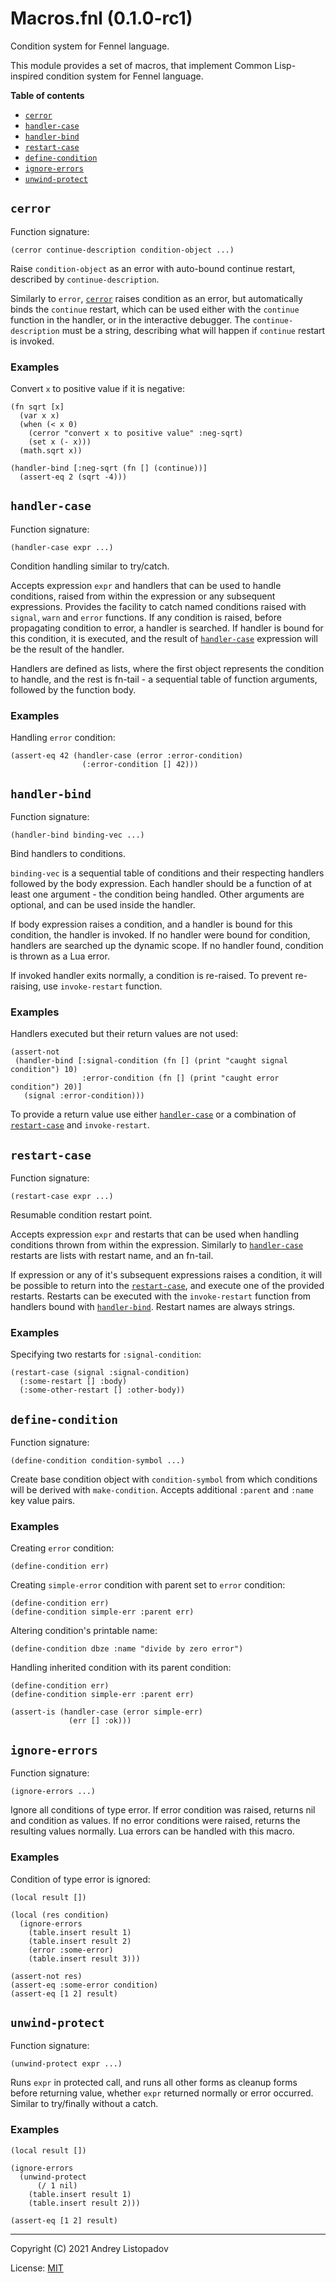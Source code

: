 # Macros.fnl (0.1.0-rc1)
Condition system for Fennel language.

This module provides a set of macros, that implement Common
Lisp-inspired condition system for Fennel language.

**Table of contents**

- [`cerror`](#cerror)
- [`handler-case`](#handler-case)
- [`handler-bind`](#handler-bind)
- [`restart-case`](#restart-case)
- [`define-condition`](#define-condition)
- [`ignore-errors`](#ignore-errors)
- [`unwind-protect`](#unwind-protect)

## `cerror`
Function signature:

```
(cerror continue-description condition-object ...)
```

Raise `condition-object` as an error with auto-bound continue restart, described by `continue-description`.

Similarly to `error`, [`cerror`](#cerror) raises condition as an error, but
automatically binds the `continue` restart, which can be used either
with the `continue` function in the handler, or in the interactive
debugger.  The `continue-description` must be a string, describing
what will happen if `continue` restart is invoked.

### Examples

Convert `x` to positive value if it is negative:

``` fennel
(fn sqrt [x]
  (var x x)
  (when (< x 0)
    (cerror "convert x to positive value" :neg-sqrt)
    (set x (- x)))
  (math.sqrt x))

(handler-bind [:neg-sqrt (fn [] (continue))]
  (assert-eq 2 (sqrt -4)))
```

## `handler-case`
Function signature:

```
(handler-case expr ...)
```

Condition handling similar to try/catch.

Accepts expression `expr` and handlers that can be used to handle
conditions, raised from within the expression or any subsequent
expressions.  Provides the facility to catch named conditions raised
with `signal`, `warn` and `error` functions.  If any condition is
raised, before propagating condition to error, a handler is searched.
If handler is bound for this condition, it is executed, and the result
of [`handler-case`](#handler-case) expression will be the result of the handler.

Handlers are defined as lists, where the first object represents the
condition to handle, and the rest is fn-tail - a sequential table of
function arguments, followed by the function body.

### Examples

Handling `error` condition:

``` fennel
(assert-eq 42 (handler-case (error :error-condition)
                (:error-condition [] 42)))
```

## `handler-bind`
Function signature:

```
(handler-bind binding-vec ...)
```

Bind handlers to conditions.

`binding-vec` is a sequential table of conditions and their respecting
handlers followed by the body expression.  Each handler should be a
function of at least one argument - the condition being handled.
Other arguments are optional, and can be used inside the handler.

If body expression raises a condition, and a handler is bound for this
condition, the handler is invoked.  If no handler were bound for
condition, handlers are searched up the dynamic scope. If no handler
found, condition is thrown as a Lua error.

If invoked handler exits normally, a condition is re-raised.  To
prevent re-raising, use `invoke-restart` function.

### Examples

Handlers executed but their return values are not used:

``` fennel
(assert-not
 (handler-bind [:signal-condition (fn [] (print "caught signal condition") 10)
                :error-condition (fn [] (print "caught error condition") 20)]
   (signal :error-condition)))
```

To provide a return value use either [`handler-case`](#handler-case) or a combination
of [`restart-case`](#restart-case) and `invoke-restart`.

## `restart-case`
Function signature:

```
(restart-case expr ...)
```

Resumable condition restart point.

Accepts expression `expr` and restarts that can be used when handling
conditions thrown from within the expression.  Similarly to
[`handler-case`](#handler-case) restarts are lists with restart name, and an fn-tail.

If expression or any of it's subsequent expressions raises a
condition, it will be possible to return into the [`restart-case`](#restart-case), and
execute one of the provided restarts.  Restarts can be executed with
the `invoke-restart` function from handlers bound with [`handler-bind`](#handler-bind).
Restart names are always strings.

### Examples

Specifying two restarts for `:signal-condition`:

``` fennel
(restart-case (signal :signal-condition)
  (:some-restart [] :body)
  (:some-other-restart [] :other-body))
```

## `define-condition`
Function signature:

```
(define-condition condition-symbol ...)
```

Create base condition object with `condition-symbol` from which
conditions will be derived with `make-condition`.  Accepts additional
`:parent` and `:name` key value pairs.

### Examples
Creating `error` condition:

``` fennel
(define-condition err)
```

Creating `simple-error` condition with parent set to `error` condition:

``` fennel
(define-condition err)
(define-condition simple-err :parent err)
```

Altering condition's printable name:

``` fennel
(define-condition dbze :name "divide by zero error")
```

Handling inherited condition with its parent condition:

``` fennel
(define-condition err)
(define-condition simple-err :parent err)

(assert-is (handler-case (error simple-err)
             (err [] :ok)))
```

## `ignore-errors`
Function signature:

```
(ignore-errors ...)
```

Ignore all conditions of type error.  If error condition was raised,
returns nil and condition as values.  If no error conditions were
raised, returns the resulting values normally.  Lua errors can be
handled with this macro.

### Examples

Condition of type error is ignored:

``` fennel
(local result [])

(local (res condition)
  (ignore-errors
    (table.insert result 1)
    (table.insert result 2)
    (error :some-error)
    (table.insert result 3)))

(assert-not res)
(assert-eq :some-error condition)
(assert-eq [1 2] result)
```

## `unwind-protect`
Function signature:

```
(unwind-protect expr ...)
```

Runs `expr` in protected call, and runs all other forms as cleanup
forms before returning value, whether `expr` returned normally or
error occurred.  Similar to try/finally without a catch.

### Examples

``` fennel
(local result [])

(ignore-errors
  (unwind-protect
      (/ 1 nil)
    (table.insert result 1)
    (table.insert result 2)))

(assert-eq [1 2] result)
```


---

Copyright (C) 2021 Andrey Listopadov

License: [MIT](https://gitlab.com/andreyorst/fennel-conditions/-/raw/master/LICENSE)


<!-- Generated with Fenneldoc v0.1.5
     https://gitlab.com/andreyorst/fenneldoc -->
